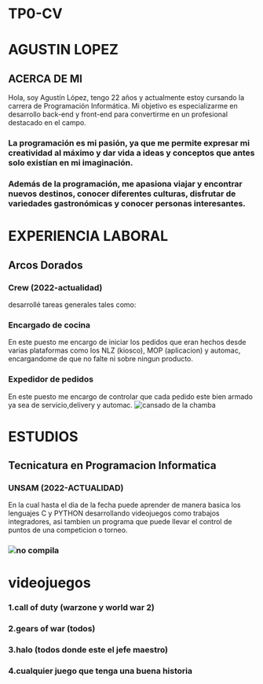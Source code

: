 # TP0-CV
# AGUSTIN LOPEZ
## ACERCA DE MI
Hola, soy Agustín López, tengo 22 años y actualmente estoy cursando la carrera de Programación Informática. Mi objetivo es especializarme en desarrollo back-end y front-end para convertirme en un profesional destacado en el campo.
### La programación es mi pasión, ya que me permite expresar mi creatividad al máximo y dar vida a ideas y conceptos que antes solo existían en mi imaginación.
### Además de la programación, me apasiona viajar y encontrar nuevos destinos, conocer diferentes culturas, disfrutar de variedades gastronómicas y conocer personas interesantes.
 # EXPERIENCIA LABORAL
## Arcos Dorados
### Crew (2022-actualidad)
desarrollé tareas generales tales como:
### Encargado de cocina
En este puesto me encargo de iniciar los pedidos que eran hechos desde varias plataformas como los NLZ (kiosco), MOP (aplicacion) y automac, encargandome de que no falte ni sobre ningun producto.
### Expedidor de pedidos
En este puesto me encargo de controlar que cada pedido este bien armado ya sea de servicio,delivery y automac.
![cansado de la chamba](https://cdn.memegenerator.es/imagenes/memes/thumb/33/18/33180148.jpg)

# ESTUDIOS
## Tecnicatura en Programacion Informatica
### UNSAM (2022-ACTUALIDAD)
En la cual hasta el dia de la fecha puede aprender de manera basica los lenguajes C y PYTHON desarrollando videojuegos como trabajos integradores, asi tambien un programa que puede llevar el control de puntos de una competicion o torneo.

### ![no compila](https://tecnofacts.mx/wp-content/uploads/2018/11/memes-de-programadores-1.jpg)
# videojuegos
### 1.call of duty (warzone y world war 2)                                                  
### 2.gears of war (todos)
### 3.halo (todos donde este el jefe maestro)
### 4.cualquier juego que tenga una buena historia

